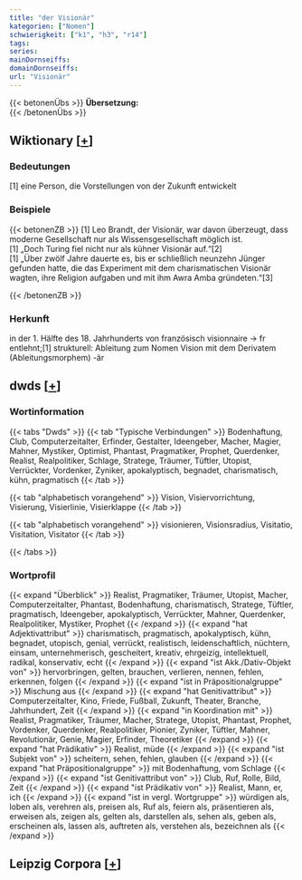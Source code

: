 ```yaml
---
title: "der Visionär"
kategorien: ["Nomen"]
schwierigkeit: ["k1", "h3", "r14"]
tags:
series:
mainDornseiffs:
domainDornseiffs:
url: "Visionär"
---
```


{{< betonenÜbs >}}
**Übersetzung:**  
{{< /betonenÜbs >}}

## Wiktionary [[+](https://de.wiktionary.org/wiki/Visionär)]

### Bedeutungen
[1] eine Person, die Vorstellungen von der Zukunft entwickelt  

### Beispiele
{{< betonenZB >}}
[1] Leo Brandt, der Visionär, war davon überzeugt, dass moderne Gesellschaft nur als Wissensgesellschaft möglich ist.  
[1] „Doch Turing fiel nicht nur als kühner Visionär auf.“[2]  
[1] „Über zwölf Jahre dauerte es, bis er schließlich neunzehn Jünger gefunden hatte, die das Experiment mit dem charismatischen Visionär wagten, ihre Religion aufgaben und mit ihm Awra Amba gründeten.“[3]  

{{< /betonenZB >}}
### Herkunft
in der 1. Hälfte des 18. Jahrhunderts von französisch visionnaire → fr entlehnt;[1]  strukturell: Ableitung zum Nomen Vision mit dem Derivatem (Ableitungsmorphem) -är  



## dwds [[+](https://www.dwds.de/wb/Visionär)]

### Wortinformation
{{< tabs "Dwds" >}}
{{< tab "Typische Verbindungen" >}}
Bodenhaftung, Club, Computerzeitalter, Erfinder, Gestalter, Ideengeber, Macher, Magier, Mahner, Mystiker, Optimist, Phantast, Pragmatiker, Prophet, Querdenker, Realist, Realpolitiker, Schlage, Stratege, Träumer, Tüftler, Utopist, Verrückter, Vordenker, Zyniker, apokalyptisch, begnadet, charismatisch, kühn, pragmatisch
{{< /tab >}}

{{< tab "alphabetisch vorangehend" >}}
Vision, Visiervorrichtung, Visierung, Visierlinie, Visierklappe
{{< /tab >}}

{{< tab "alphabetisch vorangehend" >}}
visionieren, Visionsradius, Visitatio, Visitation, Visitator
{{< /tab >}}

{{< /tabs >}}

### Wortprofil
{{< expand "Überblick" >}} Realist, Pragmatiker, Träumer, Utopist, Macher, Computerzeitalter, Phantast, Bodenhaftung, charismatisch, Stratege, Tüftler, pragmatisch, Ideengeber, apokalyptisch, Verrückter, Mahner, Querdenker, Realpolitiker, Mystiker, Prophet {{< /expand >}}
{{< expand "hat Adjektivattribut" >}} charismatisch, pragmatisch, apokalyptisch, kühn, begnadet, utopisch, genial, verrückt, realistisch, leidenschaftlich, nüchtern, einsam, unternehmerisch, gescheitert, kreativ, ehrgeizig, intellektuell, radikal, konservativ, echt {{< /expand >}}
{{< expand "ist Akk./Dativ-Objekt von" >}} hervorbringen, gelten, brauchen, verlieren, nennen, fehlen, erkennen, folgen {{< /expand >}}
{{< expand "ist in Präpositionalgruppe" >}} Mischung aus {{< /expand >}}
{{< expand "hat Genitivattribut" >}} Computerzeitalter, Kino, Friede, Fußball, Zukunft, Theater, Branche, Jahrhundert, Zeit {{< /expand >}}
{{< expand "in Koordination mit" >}} Realist, Pragmatiker, Träumer, Macher, Stratege, Utopist, Phantast, Prophet, Vordenker, Querdenker, Realpolitiker, Pionier, Zyniker, Tüftler, Mahner, Revolutionär, Genie, Magier, Erfinder, Theoretiker {{< /expand >}}
{{< expand "hat Prädikativ" >}} Realist, müde {{< /expand >}}
{{< expand "ist Subjekt von" >}} scheitern, sehen, fehlen, glauben {{< /expand >}}
{{< expand "hat Präpositionalgruppe" >}} mit Bodenhaftung, vom Schlage {{< /expand >}}
{{< expand "ist Genitivattribut von" >}} Club, Ruf, Rolle, Bild, Zeit {{< /expand >}}
{{< expand "ist Prädikativ von" >}} Realist, Mann, er, ich {{< /expand >}}
{{< expand "ist in vergl. Wortgruppe" >}} würdigen als, loben als, verehren als, preisen als, Ruf als, feiern als, präsentieren als, erweisen als, zeigen als, gelten als, darstellen als, sehen als, geben als, erscheinen als, lassen als, auftreten als, verstehen als, bezeichnen als {{< /expand >}}

## Leipzig Corpora [[+](https://corpora.uni-leipzig.de/en/res?word=Visionär&corpusId=deu_newscrawl-public_2018)]

